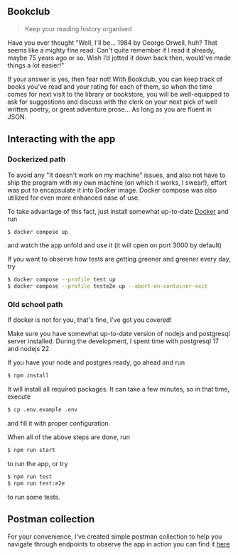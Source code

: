 Bookclub
--------

> Keep your reading history organised 

Have you ever thought "Well, I'll be... 1984 by George Orwell, huh? That seems like a mighty fine read. Can't quite remember if I read it already, maybe 75 years ago or so. Wish I’d jotted it down back then, would've made things a lot easier!"

If your answer is yes, then fear not! With Bookclub, you can keep track of books you've read and your rating for each of them,
so when the time comes for next visit to the library or bookstore, you will be well-equipped to ask for suggestions and discuss with the clerk on your next pick of well written poetry, or great adventure prose...
As long as you are fluent in JSON.

## Interacting with the app

### Dockerized path

To avoid any "It doesn't work on my machine" issues, and also not have to ship the program with my own machine (on which it works, I swear!),
effort was put to encapsulate it into Docker image. Docker compose was also utilized for even more enhanced ease of use.

To take advantage of this fact, just install somewhat up-to-date [Docker](https://www.docker.com/products/docker-desktop/) and run
```bash
$ docker compose up
```
and watch the app unfold and use it (it will open on port 3000 by default)

If you want to observe how tests are getting greener and greener every day, try

```bash
$ docker compose --profile test up
$ docker compose --profile teste2e up --abort-on-container-exit
```

### Old school path

If docker is not for you, that's fine, I've got you covered!

Make sure you have somewhat up-to-date version of nodejs and postgresql server installed. During the development, I spent time with postgresql 17 and nodejs 22.

If you have your node and postgres ready, go ahead and run

```bash
$ npm install
```

It will install all required packages. It can take a few minutes, so in that time, execute

```bash
$ cp .env.example .env
```

and fill it with proper configuration.

When all of the above steps are done, run

```bash
$ npm run start
```

to run the app, or try

```bash
$ npm run test
$ npm run test:e2e
```

to run some tests.

## Postman collection

For your convenience, I've created simple postman collection to help you navigate through endpoints to observe the app in action
you can find it [here](https://orange-meteor-426133.postman.co/workspace/Bopke's-Workspace~01c1c6ef-47ff-45bd-81e4-d53ffc076088/collection/46453003-8b96d16e-3983-44a0-802a-40c539af80b4?action=share&creator=46453003)